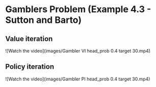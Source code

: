 # Gamblers Problem (Example 4.3 - Sutton and Barto)

## Value iteration
![Watch the video](images/Gambler VI head_prob 0.4 target 30.mp4)

## Policy iteration
![Watch the video](images/Gambler PI head_prob 0.4 target 30.mp4)
